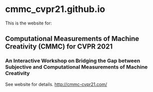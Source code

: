 # cmmc_cvpr21.github.io
This is the website for: 
## Computational Measurements of Machine Creativity (CMMC) for CVPR 2021
### An Interactive Workshop on Bridging the Gap between Subjective and Computational Measurements of Machine Creativity
See website for details.
http://cmmc-cvpr21.com/
